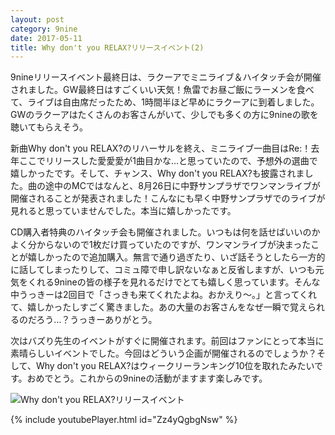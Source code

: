 ```yaml
---
layout: post
category: 9nine
date: 2017-05-11
title: Why don't you RELAX?リリースイベント(2)
---
```

9nineリリースイベント最終日は、ラクーアでミニライブ＆ハイタッチ会が開催されました。GW最終日はすごくいい天気！魚雷でお昼ご飯にラーメンを食べて、ライブは自由席だったため、1時間半ほど早めにラクーアに到着しました。GWのラクーアはたくさんのお客さんがいて、少しでも多くの方に9nineの歌を聴いてもらえそう。

新曲Why don't you RELAX?のリハーサルを終え、ミニライブ一曲目はRe:！去年ここでリリースした愛愛愛が1曲目かな…と思っていたので、予想外の選曲で嬉しかったです。そして、チャンス、Why don't you RELAX?も披露されました。曲の途中のMCではなんと、8月26日に中野サンプラザでワンマンライブが開催されることが発表されました！こんなにも早く中野サンプラザでのライブが見れると思っていませんでした。本当に嬉しかったです。

CD購入者特典のハイタッチ会も開催されました。いつもは何を話せばいいのかよく分からないので1枚だけ買っていたのですが、ワンマンライブが決まったことが嬉しかったので追加購入。無言で通り過ぎたり、いざ話そうとしたら一方的に話してしまったりして、コミュ障で申し訳ないなぁと反省しますが、いつも元気をくれる9nineの皆の様子を見れるだけでとても嬉しく思っています。そんな中うっきーは2回目で「さっきも来てくれたよね。おかえり～。」と言ってくれて、嬉しかったしすごく驚きました。あの大量のお客さんをなぜ一瞬で覚えられるのだろう…？うっきーありがとう。

次はバズり先生のイベントがすぐに開催されます。前回はファンにとって本当に素晴らしいイベントでした。今回はどういう企画が開催されるのでしょうか？そして、Why don't you RELAX?はウィークリーランキング10位を取れたみたいです。おめでとう。これからの9nineの活動がますます楽しみです。

![Why don't you RELAX?リリースイベント](https://pbs.twimg.com/media/C_NW-MIV0AAUU5s.jpg:large)  

{% include youtubePlayer.html id="Zz4yQgbgNsw" %}